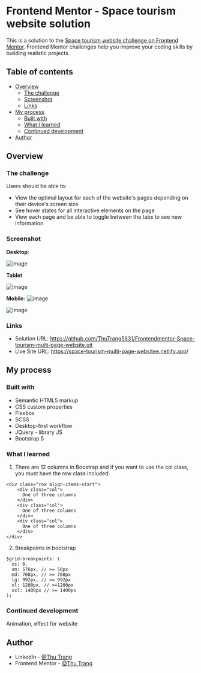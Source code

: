 # Frontend Mentor - Space tourism website solution

This is a solution to the [Space tourism website challenge on Frontend Mentor](https://www.frontendmentor.io/challenges/space-tourism-multipage-website-gRWj1URZ3). Frontend Mentor challenges help you improve your coding skills by building realistic projects. 

## Table of contents

- [Overview](#overview)
  - [The challenge](#the-challenge)
  - [Screenshot](#screenshot)
  - [Links](#links)
- [My process](#my-process)
  - [Built with](#built-with)
  - [What I learned](#what-i-learned)
  - [Continued development](#continued-development)
- [Author](#author)


## Overview

### The challenge

Users should be able to:

- View the optimal layout for each of the website's pages depending on their device's screen size
- See hover states for all interactive elements on the page
- View each page and be able to toggle between the tabs to see new information

### Screenshot

**Desktop**:

![image](https://github.com/ThuTrang5631/Frontendmentor-Space-tourism-multi-page-website/assets/70875419/b26a274c-d9e0-4281-818c-895a488eae18)

**Tablet**

![image](https://github.com/ThuTrang5631/Frontendmentor-Space-tourism-multi-page-website/assets/70875419/df2e376c-b06c-41da-8e48-707f679d86b1)

**Mobile:**
![image](https://github.com/ThuTrang5631/Frontendmentor-Space-tourism-multi-page-website/assets/70875419/3df3560a-38d9-4359-8565-3bfa254c4d66)

![image](https://github.com/ThuTrang5631/Frontendmentor-Space-tourism-multi-page-website/assets/70875419/742acc19-1118-4ea0-9507-2e4c4c897364)


### Links

- Solution URL: https://github.com/ThuTrang5631/Frontendmentor-Space-tourism-multi-page-website.git
- Live Site URL: https://space-tourism-multi-page-websitee.netlify.app/

## My process

### Built with

- Semantic HTML5 markup
- CSS custom properties
- Flexbox
- SCSS
- Desktop-first workflow
- JQuery - library JS
- Bootstrap 5


### What I learned

1. There are 12 columns in Boostrap and if you want to use the col class, you must have the row class included.
```
<div class="row align-items-start">
    <div class="col">
      One of three columns
    </div>
    <div class="col">
      One of three columns
    </div>
    <div class="col">
      One of three columns
    </div>
</div>
```
2. Breakpoints in bootstrap
```
$grid-breakpoints: (
  xs: 0,
  sm: 576px, // >= 56px
  md: 768px, // >= 768px
  lg: 992px, // >= 992px
  xl: 1200px, // >=1200px
  xxl: 1400px // >= 1400px
);
```

### Continued development

Animation, effect for website

## Author
- LinkedIn - [@Thu Trang](www.linkedin.com/in/thutrang5631)
- Frontend Mentor - [@Thu Trang](https://www.frontendmentor.io/profile/ThuTrang5631)


